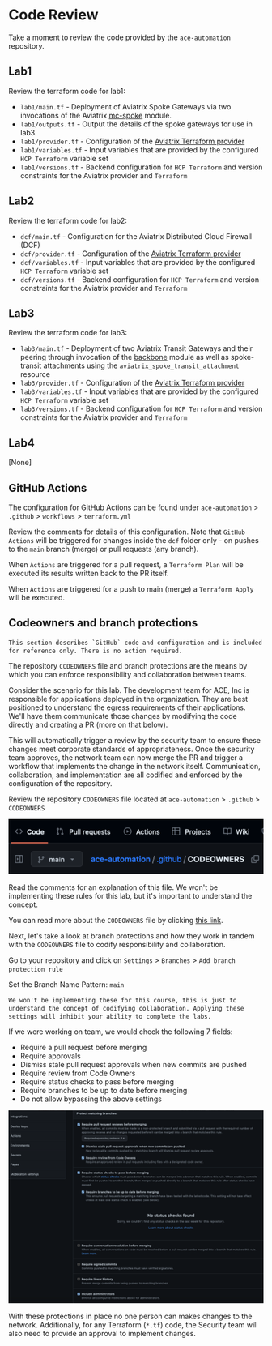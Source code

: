 # Code Review

Take a moment to review the code provided by the `ace-automation` repository.

## Lab1

Review the terraform code for lab1:

- `lab1/main.tf` - Deployment of Aviatrix Spoke Gateways via two invocations of the Aviatrix [mc-spoke](https://registry.terraform.io/modules/terraform-aviatrix-modules/mc-spoke/aviatrix/latest) module.
- `lab1/outputs.tf` - Output the details of the spoke gateways for use in lab3.
- `lab1/provider.tf` - Configuration of the [Aviatrix Terraform provider](https://registry.terraform.io/providers/AviatrixSystems/aviatrix/latest/docs)
- `lab1/variables.tf` - Input variables that are provided by the configured `HCP Terraform` variable set
- `lab1/versions.tf` - Backend configuration for `HCP Terraform` and version constraints for the Aviatrix provider and `Terraform`

## Lab2

Review the terraform code for lab2:

- `dcf/main.tf` - Configuration for the Aviatrix Distributed Cloud Firewall (DCF)
- `dcf/provider.tf` - Configuration of the [Aviatrix Terraform provider](https://registry.terraform.io/providers/AviatrixSystems/aviatrix/latest/docs)
- `dcf/variables.tf` - Input variables that are provided by the configured `HCP Terraform` variable set
- `dcf/versions.tf` - Backend configuration for `HCP Terraform` and version constraints for the Aviatrix provider and `Terraform`

## Lab3

Review the terraform code for lab3:

- `lab3/main.tf` - Deployment of two Aviatrix Transit Gateways and their peering through invocation of the [backbone](https://registry.terraform.io/modules/terraform-aviatrix-modules/backbone/aviatrix/latest) module as well as spoke-transit attachments using the `aviatrix_spoke_transit_attachment` resource
- `lab3/provider.tf` - Configuration of the [Aviatrix Terraform provider](https://registry.terraform.io/providers/AviatrixSystems/aviatrix/latest/docs)
- `lab3/variables.tf` - Input variables that are provided by the configured `HCP Terraform` variable set
- `lab3/versions.tf` - Backend configuration for `HCP Terraform` and version constraints for the Aviatrix provider and `Terraform`

## Lab4

[None]

## GitHub Actions

The configuration for GitHub Actions can be found under `ace-automation` > `.github` > `workflows` > `terraform.yml`

Review the comments for details of this configuration. Note that `GitHub Actions` will be triggered for changes inside the `dcf` folder only - on pushes to the `main` branch (merge) or pull requests (any branch).

When `Actions` are triggered for a pull request, a `Terraform Plan` will be executed its results written back to the PR itself.

When `Actions` are triggered for a push to main (merge) a `Terraform Apply` will be executed.

## Codeowners and branch protections

```{note}
This section describes `GitHub` code and configuration and is included for reference only. There is no action required.
```

The repository `CODEOWNERS` file and branch protections are the means by which you can enforce responsibility and collaboration between teams.

Consider the scenario for this lab. The development team for ACE, Inc is responsible for applications deployed in the organization. They are best positioned to understand the egress requirements of their applications. We'll have them communicate those changes by modifying the code directly and creating a PR (more on that below).

This will automatically trigger a review by the security team to ensure these changes meet corporate standards of appropriateness. Once the security team approves, the network team can now merge the PR and trigger a workflow that implements the change in the network itself. Communication, collaboration, and implementation are all codified and enforced by the configuration of the repository.

Review the repository `CODEOWNERS` file located at `ace-automation` > `.github` > `CODEOWNERS`

![Codeowners](images/code-owners.png)

Read the comments for an explanation of this file. We won't be implementing these rules for this lab, but it's important to understand the concept.

You can read more about the `CODEOWNERS` file by clicking [this link](https://docs.github.com/en/repositories/managing-your-repositorys-settings-and-features/customizing-your-repository/about-code-owners).

Next, let's take a look at branch protections and how they work in tandem with the `CODEOWNERS` file to codify responsibility and collaboration.

Go to your repository and click on `Settings` > `Branches` > `Add branch protection rule`

Set the Branch Name Pattern: `main`

```{warning}
We won't be implementing these for this course, this is just to understand the concept of codifying collaboration. Applying these settings will inhibit your ability to complete the labs.
```

If we were working on team, we would check the following 7 fields:

- Require a pull request before merging
- Require approvals
- Dismiss stale pull request approvals when new commits are pushed
- Require review from Code Owners
- Require status checks to pass before merging
- Require branches to be up to date before merging
- Do not allow bypassing the above settings

![Protect](images/code-protect.png)

With these protections in place no one person can makes changes to the network. Additionally, for any Terraform (`*.tf`) code, the Security team will also need to provide an approval to implement changes.
